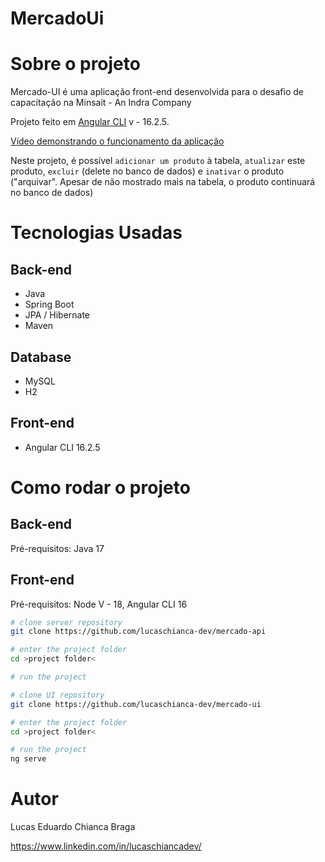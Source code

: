 # MercadoUi

# Sobre o projeto

Mercado-UI é uma aplicação front-end desenvolvida para o desafio de capacitação na Minsait - An Indra Company

Projeto feito em [Angular CLI](https://github.com/angular/angular-cli) v - 16.2.5.

[Vídeo demonstrando o funcionamento da aplicação](https://www.youtube.com/watch?v=j7bVfr4DJa0)

Neste projeto, é possível `adicionar um produto` à tabela, `atualizar` este produto, `excluir` (delete no banco de dados) e `inativar` o produto ("arquivar". Apesar de não mostrado mais na tabela, o produto continuará no banco de dados)

# Tecnologias Usadas
## Back-end
- Java
- Spring Boot
- JPA / Hibernate
- Maven
## Database
- MySQL
- H2
## Front-end
- Angular CLI 16.2.5
# Como rodar o projeto

## Back-end
Pré-requisitos: Java 17

## Front-end
Pré-requisitos: Node V - 18, Angular CLI 16
  
```bash
# clone server repository
git clone https://github.com/lucaschianca-dev/mercado-api

# enter the project folder
cd >project folder<

# run the project

# clone UI repository
git clone https://github.com/lucaschianca-dev/mercado-ui

# enter the project folder
cd >project folder<

# run the project
ng serve

```

# Autor

Lucas Eduardo Chianca Braga

https://www.linkedin.com/in/lucaschiancadev/

